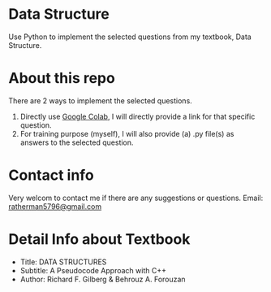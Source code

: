 # Data Structure
Use Python to implement the selected questions from my textbook, Data Structure.

# About this repo
There are 2 ways to implement the selected questions.
1. Directly use [Google Colab](https://colab.research.google.com/notebooks/intro.ipynb), I will directly provide a link for that specific question.
2. For training purpose (myself), I will also provide (a) .py file(s) as answers to the selected question.

# Contact info
Very welcom to contact me if there are any suggestions or questions.
Email: ratherman5796@gmail.com 

# Detail Info about Textbook
* Title: DATA STRUCTURES
* Subtitle: A Pseudocode Approach with C++
* Author: Richard F. Gilberg &amp; Behrouz A. Forouzan
